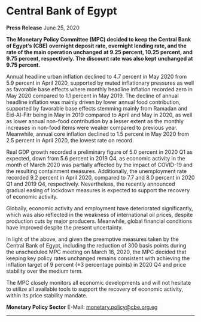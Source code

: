 # Central Bank of Egypt

**Press Release**
June 25, 2020

**The Monetary Policy Committee (MPC) decided to keep the Central Bank of Egypt’s (CBE)**
**overnight deposit rate, overnight lending rate, and the rate of the main operation unchanged**
**at 9.25 percent, 10.25 percent, and 9.75 percent, respectively. The discount rate was also kept**
**unchanged at 9.75 percent.**

Annual headline urban inflation declined to 4.7 percent in May 2020 from 5.9 percent in April
2020, supported by muted inflationary pressures as well as favorable base effects where monthly
headline inflation recorded zero in May 2020 compared to 1.1 percent in May 2019. The decline
of annual headline inflation was mainly driven by lower annual food contribution, supported by
favorable base effects stemming mainly from Ramadan and Eid-Al-Fitr being in May in 2019
compared to April and May in 2020, as well as lower annual non-food contribution by a lesser
extent as the monthly increases in non-food items were weaker compared to previous year.
Meanwhile, annual core inflation declined to 1.5 percent in May 2020 from 2.5 percent in April
2020, the lowest rate on record.

Real GDP growth recorded a preliminary figure of 5.0 percent in 2020 Q1 as expected, down from
5.6 percent in 2019 Q4, as economic activity in the month of March 2020 was partially affected
by the impact of COVID-19 and the resulting containment measures. Additionally, the
unemployment rate recorded 9.2 percent in April 2020, compared to 7.7 and 8.0 percent in 2020
Q1 and 2019 Q4, respectively. Nevertheless, the recently announced gradual easing of lockdown
measures is expected to support the recovery of economic activity.

Globally, economic activity and employment have deteriorated significantly, which was also
reflected in the weakness of international oil prices, despite production cuts by major producers.
Meanwhile, global financial conditions have improved despite the present uncertainty.

In light of the above, and given the preemptive measures taken by the Central Bank of Egypt,
including the reduction of 300 basis points during the unscheduled MPC meeting on March 16,
2020, the MPC decided that keeping key policy rates unchanged remains consistent with
achieving the inflation target of 9 percent (±3 percentage points) in 2020 Q4 and price stability
over the medium term.

The MPC closely monitors all economic developments and will not hesitate to utilize all available
tools to support the recovery of economic activity, within its price stability mandate.

**Monetary Policy Sector**
E-Mail: monetary.policy@cbe.org.eg


-----

